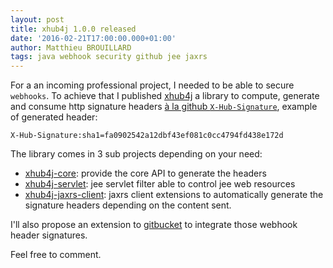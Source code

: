 ```yaml
---
layout: post
title: xhub4j 1.0.0 released
date: '2016-02-21T17:00:00.000+01:00'
author: Matthieu BROUILLARD
tags: java webhook security github jee jaxrs
---
```


For a an incoming professional project, I needed to be able to secure `webhooks`.
To achieve that I published [xhub4j](https://github.com/McFoggy/xhub4j) a library to compute, generate and consume http signature headers [à la github `X-Hub-Signature`](https://developer.github.com/webhooks/#delivery-headers), example of generated header:
```
X-Hub-Signature:sha1=fa0902542a12dbf43ef081c0cc4794fd438e172d
```

The library comes in 3 sub projects depending on your need:

- [xhub4j-core](https://github.com/McFoggy/xhub4j#xhub4j-core): provide the core API to generate the headers
- [xhub4j-servlet](https://github.com/McFoggy/xhub4j#xhub4j-servlet): jee servlet filter able to control jee web resources
- [xhub4j-jaxrs-client](https://github.com/McFoggy/xhub4j#xhub4j-jaxrs-client): jaxrs client extensions to automatically generate the signature headers depending on the content sent.

I'll also propose an extension to [gitbucket](https://github.com/gitbucket/gitbucket) to integrate those webhook header signatures.

Feel free to comment.